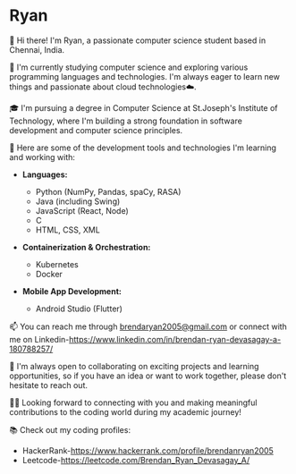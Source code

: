 # Ryan

👋 Hi there! I'm Ryan, a passionate computer science student based in Chennai, India.

🌱 I'm currently studying computer science and exploring various programming languages and technologies. I'm always eager to learn new things and passionate about cloud technologies☁️.

🎓 I'm pursuing a degree in Computer Science at St.Joseph's Institute of Technology, where I'm building a strong foundation in software development and computer science principles.

🚀 Here are some of the development tools and technologies I'm learning and working with:

- **Languages:**
  - Python (NumPy, Pandas, spaCy, RASA)
  - Java (including Swing)
  - JavaScript (React, Node)
  - C
  - HTML, CSS, XML

- **Containerization & Orchestration:**
  - Kubernetes
  - Docker

- **Mobile App Development:**
  - Android Studio (Flutter)

📫 You can reach me through brendaryan2005@gmail.com or connect with me on Linkedin-https://www.linkedin.com/in/brendan-ryan-devasagay-a-180788257/

👯 I'm always open to collaborating on exciting projects and learning opportunities, so if you have an idea or want to work together, please don't hesitate to reach out.

👩‍💻 Looking forward to connecting with you and making meaningful contributions to the coding world during my academic journey!

📚 Check out my coding profiles:

- HackerRank-https://www.hackerrank.com/profile/brendanryan2005
- Leetcode-https://leetcode.com/Brendan_Ryan_Devasagay_A/
